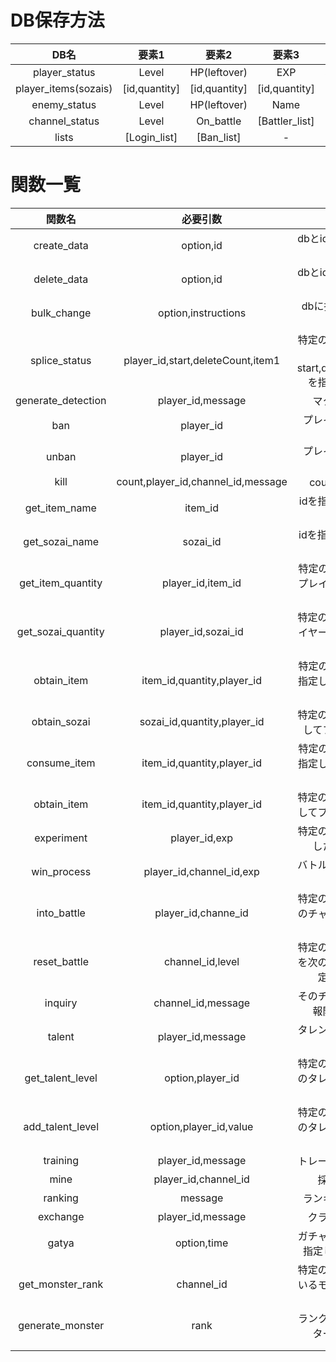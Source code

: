 # DB保存方法
| DB名 | 要素1 | 要素2 | 要素3 | 要素4 | 要素5 | 要素6 | 要素7 | 
|:----:|:----:|:----:|:----:|:----:|:----:|:----:|:----:|
|  player_status  |  Level  | HP(leftover) | EXP | Subjugations | Now_in_battle | [talent_array] | ban_status |
| player_items(sozais) | [id,quantity] | [id,quantity] | [id,quantity] | [id,quantity] | [id,quantity] | [id,quantity] | ... |
| enemy_status | Level | HP(leftover) | Name | Rank | Image | - | - |
| channel_status | Level | On_battle | [Battler_list] | mode | - | - | - |
| lists | [Login_list] | [Ban_list] | - | - | - | - | - |

# 関数一覧
| 関数名 | 必要引数 | 主な用途 |
|:-----:|:------:|:-------:|
| create_data | option,id | dbとidを指定して定型データを作成 |
| delete_data | option,id | dbとidを指定してデータを削除 |
| bulk_change | option,instructions | dbに指定した処理を行う(未完成) |
| splice_status | player_id,start,deleteCount,item1 | 特定のプレイヤーのステータスをstart,deleteCount,item1を指定して置き換え |
| generate_detection | player_id,message | マクロ検知を生成 |
| ban | player_id | プレイヤーを指定してban |
| unban | player_id | プレイヤーを指定してunban |
| kill | count,player_id,channel_id,message | count体の敵を抹殺 |
| get_item_name | item_id | idを指定してアイテム名を取得 |
| get_sozai_name | sozai_id | idを指定して素材名を取得 |
| get_item_quantity | player_id,item_id | 特定のアイテムを特定のプレイヤーが何個持っているか取得 |
| get_sozai_quantity | player_id,sozai_id | 特定の素材を特定のプレイヤーが何個持っているか取得 |
| obtain_item | item_id,quantity,player_id | 特定のアイテムを個数を指定してプレイヤーに付与 |
| obtain_sozai | sozai_id,quantity,player_id | 特定の素材を個数を指定してプレイヤーに付与 |
| consume_item | item_id,quantity,player_id | 特定のアイテムを個数を指定してプレイヤーから剥奪 |
| obtain_item | item_id,quantity,player_id | 特定の素材を個数を指定してプレイヤーから剥奪 |
| experiment | player_id,exp | 特定のプレイヤーに指定した経験値を付与 |
| win_process | player_id,channel_id,exp | バトルに勝ったときの処理 |
| into_battle | player_id,channe_id | 特定のプレイヤーを特定のチャンネルの戦闘に登録 |
| reset_battle | channel_id,level | 特定のチャンネルの戦闘を次のレベルの差分を指定してリセット |
| inquiry | channel_id,message | そのチャンネルの敵の情報開示コマンド用 |
| talent | player_id,message | タレント変更用コマンド用 |
| get_talent_level | option,player_id | 特定のプレイヤーの特定のタレントのレベルを取得 |
| add_talent_level | option,player_id,value | 特定のプレイヤーの特定のタレントのレベルを追加 |
| training | player_id,message | トレーニングコマンド用 |
| mine | player_id,channel_id | 採掘コマンド用 |
| ranking | message | ランキングコマンド用 |
| exchange | player_id,message | クラフトコマンド用 |
| gatya | option,time | ガチャのレア度と回数を指定してガチャを回す |
| get_monster_rank | channel_id | 特定のチャンネルに出ているモンスターのランクを取得 |
| generate_monster | rank | ランクを指定してモンスターの情報を登録 |
|  |  |  |
|  |  |  |
